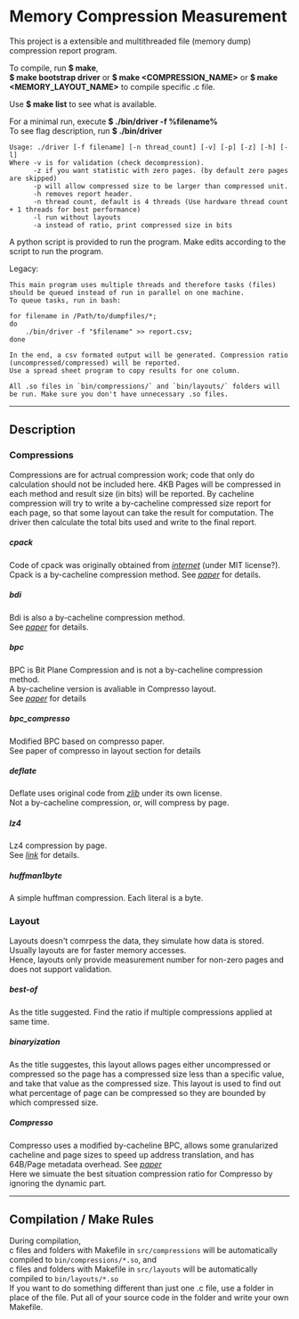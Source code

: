 # Memory Compression Measurement

This project is a extensible and multithreaded file (memory dump) compression report program.

To compile, run **$ make**,  
**$ make bootstrap driver** or **$ make \<COMPRESSION_NAME\>** or **$ make \<MEMORY_LAYOUT_NAME\>** to compile specific .c file.

Use **$ make list** to see what is available.

For a minimal run, execute **$ ./bin/driver -f %filename%**   
To see flag description, run **$ ./bin/driver**
```
Usage: ./driver [-f filename] [-n thread_count] [-v] [-p] [-z] [-h] [-l]
Where -v is for validation (check decompression).
      -z if you want statistic with zero pages. (by default zero pages are skipped)
      -p will allow compressed size to be larger than compressed unit.
      -h removes report header.
      -n thread count, default is 4 threads (Use hardware thread count + 1 threads for best performance)
      -l run without layouts
      -a instead of ratio, print compressed size in bits
```
A python script is provided to run the program. Make edits according to the script to run the program.


Legacy: 
```
This main program uses multiple threads and therefore tasks (files) should be queued instead of run in parallel on one machine.     
To queue tasks, run in bash:

for filename in /Path/to/dumpfiles/*;
do
    ./bin/driver -f "$filename" >> report.csv;
done

In the end, a csv formated output will be generated. Compression ratio (uncompressed/compressed) will be reported.  
Use a spread sheet program to copy results for one column.

All .so files in `bin/compressions/` and `bin/layouts/` folders will be run. Make sure you don't have unnecessary .so files.
```

---

## Description

### **Compressions**

Compressions are for actrual compression work; code that only do calculation should not be included here. 
4KB Pages will be compressed in each method and result size (in bits) will be reported.
By cacheline compression will try to write a by-cacheline compressed size report for each page, so that some layout can take the result for computation.
The driver then calculate the total bits used and write to the final report. 

##### cpack
Code of cpack was originally obtained from [*internet*](https://github.com/benschreiber/cpack) (under MIT license?).     
Cpack is a by-cacheline compression method. See [*paper*](http://ieeexplore.ieee.org/document/5229354/) for details.

##### bdi
Bdi is also a by-cacheline compression method.          
See [*paper*](https://users.ece.cmu.edu/~omutlu/pub/bdi-compression_pact12.pdf) for details.

##### bpc
BPC is Bit Plane Compression and is not a by-cacheline compression method.  
A by-cacheline version is avaliable in Compresso layout.       
See [*paper*](https://dl.acm.org/citation.cfm?id=3001172) for details

##### bpc_compresso
Modified BPC based on compresso paper.     
See paper of compresso in layout section for details

##### deflate
Deflate uses original code from [*zlib*](https://zlib.net/) under its own license.    
Not a by-cacheline compression, or, will compress by page.

##### lz4
Lz4 compression by page.     
See [*link*](https://github.com/lz4/lz4) for details.

##### huffman1byte
A simple huffman compression. Each literal is a byte.


### **Layout**
Layouts doesn't comrpess the data, they simulate how data is stored.   
Usually layouts are for faster memory accesses.     
Hence, layouts only provide measurement number for non-zero pages and does not support validation.

##### best-of  
As the title suggested. Find the ratio if multiple compressions applied at same time.

##### binaryization
As the title suggestes, this layout allows pages either uncompressed or compressed so
the page has a compressed size less than a specific value, and take that value as the compressed size. This layout is used to find out what percentage of page can be compressed
so they are bounded by which compressed size.

##### Compresso
Compresso uses a modified by-cacheline BPC, allows some granularized cacheline and page sizes to speed up address translation, and has 64B/Page metadata overhead. 
See [*paper*](lph.ece.utexas.edu/merez/uploads/MattanErez/micro18_compresso.pdf)    
Here we simuate the best situation compression ratio for Compresso by ignoring the dynamic part.    

---

## Compilation / Make Rules
During compilation,        
c files and folders with Makefile in `src/compressions` will be automatically compiled to `bin/compressions/*.so`, and    
c files and folders with Makefile in `src/layouts` will be automatically compiled to `bin/layouts/*.so`    
If you want to do something different than just one .c file, use a folder in place of the file. Put all of your source code in the folder and write your own Makefile. 
